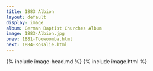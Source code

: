 ```yaml
---
title: 1883 Albion
layout: default
display: image
album: German Baptist Churches Album
image: 1883-Albion.jpg
prev: 1881-Toowoomba.html
next: 1884-Rosalie.html
---
```

{% include image-head.md %}
{% include image.html %}